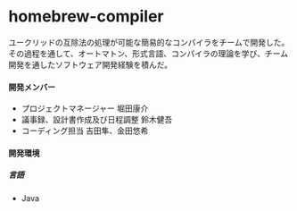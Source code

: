 # homebrew-compiler
ユークリッドの互除法の処理が可能な簡易的なコンパイラをチームで開発した。その過程を通して、オートマトン、形式言語、コンパイラの理論を学び、チーム開発を通したソフトウェア開発経験を積んだ。  

#### 開発メンバー
- プロジェクトマネージャー 堀田康介
- 議事録、設計書作成及び日程調整 鈴木健吾
- コーディング担当 吉田隼、金田悠希

#### 開発環境
##### 言語
- Java
